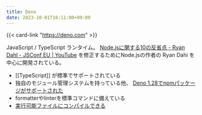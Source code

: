 ```yaml
---
title: Deno
date: 2023-10-01T16:11:00+09:00
---
```


{{< card-link "https://deno.com" >}}

JavaScript / TypeScript ランタイム。
[Node.jsに関する10の反省点 - Ryan Dahl - JSConf EU | YouTube](https://youtu.be/M3BM9TB-8yA) を修正するためにNode.jsの作者の Ryan Dahi を中心に開発されている。

- [[TypeScript]]  が標準でサポートされている
- 独自のモジュール管理システムを持っている他、 [Deno 1.28でnpmパッケージがサポートされた](https://deno.com/blog/v1.28)
- formatterやlinterを標準コマンドに備えている
- [実行可能ファイルにコンパイルできる](https://docs.deno.com/runtime/manual/tools/compiler)
